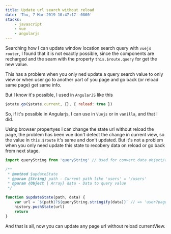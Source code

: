 ```yaml
---
title: Update url search without reload
date: 'Thu, 7 Mar 2019 10:47:17 -0800'
stacks:
    - javascript
    - vue
    - angularjs
---
```


Searching how I can update window location search query with `vuejs router`, I found that it is not exactly possible, since the components are recharged and the seam with the property `this.$route.query` for get the new value.

This has a problem when you only ned update a query search value to only view or when user go to another part of you page and go back (or reload same page) get same info.

But I know it's possible, I used in `AngularJS` like this


```javascript
$state.go($state.current, {}, { reload: true })
```


So, if it's possible in Angularjs, I can use in `Vuejs` or in `vanilla`, and that I did.

Using browser propertyes I can change the state url without reload the page, the problem has been vue don't detect the change in current view, so the value in `this.$route` it's same and don't updated. But it's not a problem when you only need update this state to recobery data on reload or go back from next stage.


```javascript
import queryString from 'queryString' // Used for convert data object/array to string query

/**
 * @method $updateState
 * @param {String} path - Current path like 'users' = '/users'
 * @param {Object | Array} data - Data to query value
 */

function $updateState(path, data) {
    var url = `${path}?${queryString.stringify(data)}` // => 'user?page=1&perPage=10'
    history.pushState(url)
    return
}
```


And that is all, now you can update any page url without reload currentView.


